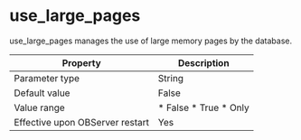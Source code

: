 use_large_pages 
====================================

use_large_pages manages the use of large memory pages by the database. 


|          **Property**           |                                                                 **Description**                                                                  |
|---------------------------------|--------------------------------------------------------------------------------------------------------------------------------------------------|
| Parameter type                  | String                                                                                                                                           |
| Default value                   | False                                                                                                                                            |
| Value range                     | * False   * True   * Only    |
| Effective upon OBServer restart | Yes                                                                                                                                              |


